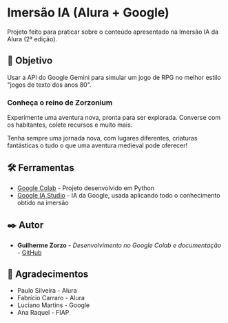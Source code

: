 # Imersão IA (Alura + Google)

Projeto feito para praticar sobre o conteúdo apresentado na Imersão IA da Alura (2ª edição).

## 🚀 Objetivo

Usar a API do Google Gemini para simular um jogo de RPG no melhor estilo "jogos de texto dos anos 80".

### Conheça o reino de Zorzonium

Experimente uma aventura nova, pronta para ser explorada. Converse com os habitantes, colete recursos e muito mais.

Tenha sempre uma jornada nova, com lugares diferentes, criaturas fantásticas o tudo o que uma aventura medieval pode oferecer!

## 🛠️ Ferramentas

* [Google Colab](https://colab.google/) - Projeto desenvolvido em Python
* [Google IA Studio](https://aistudio.google.com/) - IA da Google, usada aplicando todo o conhecimento obtido na imersão

## ✒️ Autor

* **Guilherme Zorzo** - *Desenvolvimento no Google Colab e documentação* - [GitHub](https://github.com/GHAZ25)

## 🎁 Agradecimentos

* Paulo Silveira - Alura
* Fabrício Carraro - Alura
* Luciano Martins - Google
* Ana Raquel - FIAP